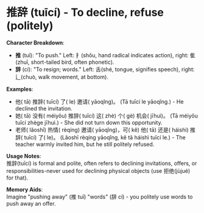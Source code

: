 # **推辞 (tuīcí) - To decline, refuse (politely)**

**Character Breakdown**:  
- **推** (tuī): "To push." Left: 扌(shǒu, hand radical indicates action), right: 隹(zhuī, short-tailed bird, often phonetic).  
- **辞** (cí): "To resign; words." Left: 舌(shé, tongue, signifies speech), right: 辶(chuò, walk movement, at bottom).

**Examples**:  
- 他( tā) 推辞( tuīcí) 了( le) 邀请( yāoqǐng)。 (Tā tuīcí le yāoqǐng.) - He declined the invitation.  
- 她( tā) 没有( méiyǒu) 推辞( tuīcí) 这( zhè) 个( gè) 机会( jīhuì)。 (Tā méiyǒu tuīcí zhège jīhuì.) - She did not turn down this opportunity.  
- 老师( lǎoshī) 热情( rèqíng) 邀请( yāoqǐng)，可( kě) 他( tā) 还是( háishì) 推辞( tuīcí) 了( le)。 (Lǎoshī rèqíng yāoqǐng, kě tā háishì tuīcí le.) - The teacher warmly invited him, but he still politely refused.

**Usage Notes**:  
推辞(tuīcí) is formal and polite, often refers to declining invitations, offers, or responsibilities-never used for declining physical objects (use 拒绝(jùjué) for that).

**Memory Aids**:  
Imagine "pushing away" (推 tuī) "words" (辞 cí) - you politely use words to push away an offer.
